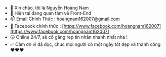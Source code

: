 - 👋 Xin chào, tôi là Nguyễn Hoàng Nam
- 👀 Hiện tại đang quan tâm về Front-End
- 📫 Email Chính Thức : hoangnam162007@gmail.com
- 🤩 Facebook chính thức : [https://www.facebook.com/hoangnam162007](https://www.facebook.com/hoangnam162007)
- 🕟 Online 24/7, sẽ cố gắng rep tin nhắn nhanh nhất nha !
- ✅ Cảm ơn vì đã đọc, chúc mọi người có một ngày tốt đẹp và thành công ❤️❤️❤️
